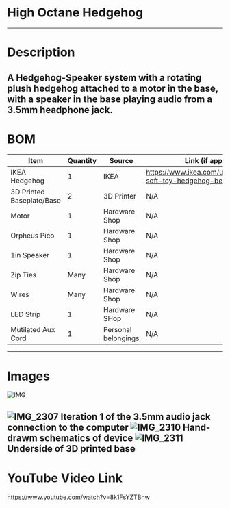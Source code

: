 # High Octane Hedgehog
---
# Description
A Hedgehog-Speaker system with a rotating plush hedgehog attached to a motor in the base, with a speaker in the base playing audio from a 3.5mm headphone jack.
---
# BOM
| Item | Quantity | Source | Link (if applicable) |
| --- | --- | --- | --- |
| IKEA Hedgehog | 1 | IKEA | https://www.ikea.com/us/en/p/skogsduva-soft-toy-hedgehog-beige-20576906/ |
| 3D Printed Baseplate/Base | 2 | 3D Printer | N/A |
| Motor | 1 | Hardware Shop | N/A |
| Orpheus Pico | 1 | Hardware Shop | N/A |
| 1in Speaker | 1 | Hardware Shop | N/A |
| Zip Ties | Many | Hardware Shop | N/A |
| Wires | Many | Hardware Shop | N/A |
| LED Strip | 1 | Hardware SHop | N/A |
| Mutilated Aux Cord | 1 | Personal belongings | N/A |
---
# Images
![IMG](https://hc-cdn.hel1.your-objectstorage.com/s/v3/a9fdad0bbecd62255bddebb113906e60832ed235_img_6865.jpg)

![IMG_2307](https://github.com/user-attachments/assets/db1c896c-0512-4b40-b063-e99253592b77)
Iteration 1 of the 3.5mm audio jack connection to the computer
![IMG_2310](https://github.com/user-attachments/assets/bda83f0c-9c6e-45c0-be04-aec7031c1fca)
Hand-drawm schematics of device
![IMG_2311](https://github.com/user-attachments/assets/b744102b-f07e-40aa-878f-7b19af3ecff5)
Underside of 3D printed base
---
# YouTube Video Link
https://www.youtube.com/watch?v=8k1FsYZTBhw
